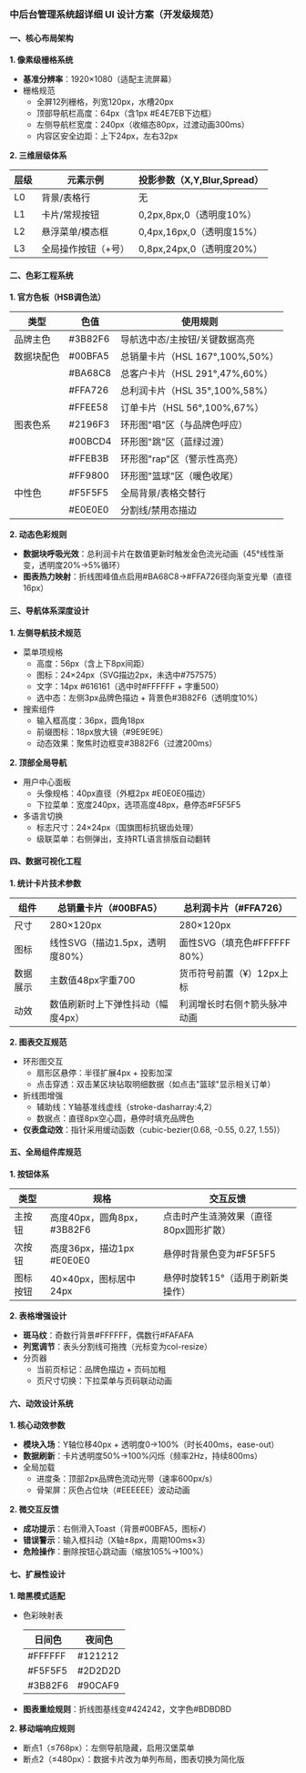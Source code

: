 ### 中后台管理系统超详细 UI 设计方案（开发级规范）

#### **一、核心布局架构**

**1. 像素级栅格系统**

- **基准分辨率**：1920×1080（适配主流屏幕）
- 栅格规范
  - 全屏12列栅格，列宽120px，水槽20px
  - 顶部导航栏高度：64px（含1px #E4E7EB下边框）
  - 左侧导航栏宽度：240px（收缩态80px，过渡动画300ms）
  - 内容区安全边距：上下24px，左右32px

**2. 三维层级体系**

| 层级 | 元素示例            | 投影参数（X,Y,Blur,Spread） |
| ---- | ------------------- | --------------------------- |
| L0   | 背景/表格行         | 无                          |
| L1   | 卡片/常规按钮       | 0,2px,8px,0（透明度10%）    |
| L2   | 悬浮菜单/模态框     | 0,4px,16px,0（透明度15%）   |
| L3   | 全局操作按钮（+号） | 0,8px,24px,0（透明度20%）   |

#### **二、色彩工程系统**

**1. 官方色板（HSB调色法）**

| 类型       | 色值    | 使用规则                        |
| ---------- | ------- | ------------------------------- |
| 品牌主色   | #3B82F6 | 导航选中态/主按钮/关键数据高亮  |
| 数据块配色 | #00BFA5 | 总销量卡片（HSL 167°,100%,50%） |
|            | #BA68C8 | 总客户卡片（HSL 291°,47%,60%）  |
|            | #FFA726 | 总利润卡片（HSL 35°,100%,58%）  |
|            | #FFEE58 | 订单卡片（HSL 56°,100%,67%）    |
| 图表色系   | #2196F3 | 环形图"唱"区（与品牌色呼应）    |
|            | #00BCD4 | 环形图"跳"区（蓝绿过渡）        |
|            | #FFEB3B | 环形图"rap"区（警示性高亮）     |
|            | #FF9800 | 环形图"篮球"区（暖色收尾）      |
| 中性色     | #F5F5F5 | 全局背景/表格交替行             |
|            | #E0E0E0 | 分割线/禁用态描边               |

**2. 动态色彩规则**

- **数据块呼吸光效**：总利润卡片在数值更新时触发金色流光动画（45°线性渐变，透明度20%→5%循环）
- **图表热力映射**：折线图峰值点启用#BA68C8→#FFA726径向渐变光晕（直径16px）

#### **三、导航体系深度设计**

**1. 左侧导航技术规范**

- 菜单项规格
  - 高度：56px（含上下8px间距）
  - 图标：24×24px（SVG描边2px，未选中#757575）
  - 文字：14px #616161（选中时#FFFFFF + 字重500）
  - 选中态：左侧3px品牌色描边 + 背景色#3B82F6（透明度10%）
- 搜索组件
  - 输入框高度：36px，圆角18px
  - 前缀图标：18px放大镜（#9E9E9E）
  - 动态效果：聚焦时边框变#3B82F6（过渡200ms）

**2. 顶部全局导航**

- 用户中心面板
  - 头像规格：40px直径（外框2px #E0E0E0描边）
  - 下拉菜单：宽度240px，选项高度48px，悬停态#F5F5F5
- 多语言切换
  - 标志尺寸：24×24px（国旗图标抗锯齿处理）
  - 级联菜单：右侧弹出，支持RTL语言排版自动翻转

#### **四、数据可视化工程**

**1. 统计卡片技术参数**

| 组件     | 总销量卡片（#00BFA5）             | 总利润卡片（#FFA726）        |
| -------- | --------------------------------- | ---------------------------- |
| 尺寸     | 280×120px                         | 280×120px                    |
| 图标     | 线性SVG（描边1.5px，透明度80%）   | 面性SVG（填充色#FFFFFF 80%） |
| 数据展示 | 主数值48px字重700                 | 货币符号前置（¥）12px上标    |
| 动效     | 数值刷新时上下弹性抖动（幅度4px） | 利润增长时右侧↑箭头脉冲动画  |

**2. 图表交互规范**

- 环形图交互
  - 扇形区悬停：半径扩展4px + 投影加深
  - 点击穿透：双击某区块钻取明细数据（如点击"篮球"显示相关订单）
- 折线图增强
  - 辅助线：Y轴基准线虚线（stroke-dasharray:4,2）
  - 数据点：直径8px空心圆，悬停时填充品牌色
- **仪表盘动效**：指针采用缓动函数（cubic-bezier(0.68, -0.55, 0.27, 1.55)）

#### **五、全局组件库规范**

**1. 按钮体系**

| 类型     | 规格                       | 交互反馈                               |
| -------- | -------------------------- | -------------------------------------- |
| 主按钮   | 高度40px，圆角8px，#3B82F6 | 点击时产生涟漪效果（直径80px圆形扩散） |
| 次按钮   | 高度36px，描边1px #E0E0E0  | 悬停时背景色变为#F5F5F5                |
| 图标按钮 | 40×40px，图标居中24px      | 悬停时旋转15°（适用于刷新类操作）      |

**2. 表格增强设计**

- **斑马纹**：奇数行背景#FFFFFF，偶数行#FAFAFA
- **列宽调节**：表头分割线可拖拽（光标变为col-resize）
- 分页器
  - 当前页标记：品牌色描边 + 页码加粗
  - 页尺寸切换：下拉菜单与页码联动动画

#### **六、动效设计系统**

**1. 核心动效参数**

- **模块入场**：Y轴位移40px + 透明度0→100%（时长400ms，ease-out）
- **数据刷新**：卡片透明度50%→100%闪烁（频率2Hz，持续800ms）
- 全局加载
  - 进度条：顶部2px品牌色流动光带（速率600px/s）
  - 骨架屏：灰色占位块（#EEEEEE）波动动画

**2. 微交互反馈**

- **成功提示**：右侧滑入Toast（背景#00BFA5，图标√）
- **错误警示**：输入框抖动（X轴±8px，周期100ms×3）
- **危险操作**：删除按钮心跳动画（缩放105%→100%）

#### **七、扩展性设计**

**1. 暗黑模式适配**

- 色彩映射表

  | 日间色  | 夜间色  |
  | ------- | ------- |
  | #FFFFFF | #121212 |
  | #F5F5F5 | #2D2D2D |
  | #3B82F6 | #90CAF9 |

- **图表重绘规则**：折线图基线变#424242，文字色#BDBDBD

**2. 移动端响应规则**

- 断点1（≤768px）：左侧导航隐藏，启用汉堡菜单
- 断点2（≤480px）：数据卡片改为单列布局，图表切换为简化版